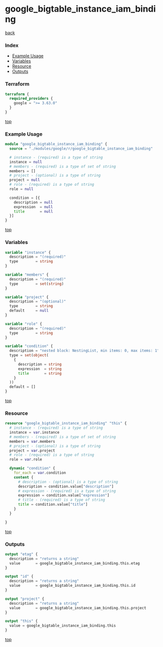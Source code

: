 # google_bigtable_instance_iam_binding

[back](../google.md)

### Index

- [Example Usage](#example-usage)
- [Variables](#variables)
- [Resource](#resource)
- [Outputs](#outputs)

### Terraform

```terraform
terraform {
  required_providers {
    google = ">= 3.63.0"
  }
}
```

[top](#index)

### Example Usage

```terraform
module "google_bigtable_instance_iam_binding" {
  source = "./modules/google/r/google_bigtable_instance_iam_binding"

  # instance - (required) is a type of string
  instance = null
  # members - (required) is a type of set of string
  members = []
  # project - (optional) is a type of string
  project = null
  # role - (required) is a type of string
  role = null

  condition = [{
    description = null
    expression  = null
    title       = null
  }]
}
```

[top](#index)

### Variables

```terraform
variable "instance" {
  description = "(required)"
  type        = string
}

variable "members" {
  description = "(required)"
  type        = set(string)
}

variable "project" {
  description = "(optional)"
  type        = string
  default     = null
}

variable "role" {
  description = "(required)"
  type        = string
}

variable "condition" {
  description = "nested block: NestingList, min items: 0, max items: 1"
  type = set(object(
    {
      description = string
      expression  = string
      title       = string
    }
  ))
  default = []
}
```

[top](#index)

### Resource

```terraform
resource "google_bigtable_instance_iam_binding" "this" {
  # instance - (required) is a type of string
  instance = var.instance
  # members - (required) is a type of set of string
  members = var.members
  # project - (optional) is a type of string
  project = var.project
  # role - (required) is a type of string
  role = var.role

  dynamic "condition" {
    for_each = var.condition
    content {
      # description - (optional) is a type of string
      description = condition.value["description"]
      # expression - (required) is a type of string
      expression = condition.value["expression"]
      # title - (required) is a type of string
      title = condition.value["title"]
    }
  }

}
```

[top](#index)

### Outputs

```terraform
output "etag" {
  description = "returns a string"
  value       = google_bigtable_instance_iam_binding.this.etag
}

output "id" {
  description = "returns a string"
  value       = google_bigtable_instance_iam_binding.this.id
}

output "project" {
  description = "returns a string"
  value       = google_bigtable_instance_iam_binding.this.project
}

output "this" {
  value = google_bigtable_instance_iam_binding.this
}
```

[top](#index)